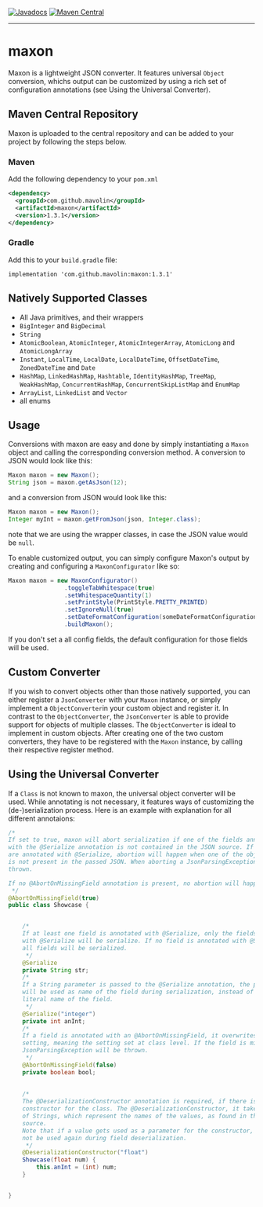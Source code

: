 [![Javadocs](https://www.javadoc.io/badge/com.github.mavolin/maxon.svg)](https://www.javadoc.io/doc/com.github.mavolin/maxon)  [![Maven Central](https://img.shields.io/maven-central/v/com.github.mavolin/maxon)](https://search.maven.org/artifact/com.github.mavolin/maxon)

---

# maxon

Maxon is a lightweight JSON converter. It features universal ``Object`` conversion, whichs output can be customized by using a rich set of configuration annotations (see Using the Universal Converter).

## Maven Central Repository

Maxon is uploaded to the central repository and can be added to your project by following the steps below.

### Maven

Add the following dependency to your ``pom.xml``

```xml
<dependency>
  <groupId>com.github.mavolin</groupId>
  <artifactId>maxon</artifactId>
  <version>1.3.1</version>
</dependency>
```

### Gradle

Add this to your ``build.gradle`` file:

```
implementation 'com.github.mavolin:maxon:1.3.1'
```

## Natively Supported Classes

- All Java primitives, and their wrappers
- ``BigInteger`` and ``BigDecimal``
- ``String``
- ``AtomicBoolean``, ``AtomicInteger``, ``AtomicIntegerArray``, ``AtomicLong`` and ``AtomicLongArray``
- ``Instant``, ``LocalTime``, ``LocalDate``, ``LocalDateTime``, ``OffsetDateTime``, ``ZonedDateTime`` and ``Date``
- ``HashMap``, ``LinkedHashMap``, ``Hashtable``, ``IdentityHashMap``, ``TreeMap``, ``WeakHashMap``, ``ConcurrentHashMap``, ``ConcurrentSkipListMap`` and ``EnumMap``
- ``ArrayList``, ``LinkedList`` and ``Vector``
- all enums

## Usage

Conversions with maxon are easy and done by simply instantiating a ``Maxon`` object and calling the corresponding conversion method.
A conversion to JSON would look like this:

```java
Maxon maxon = new Maxon();
String json = maxon.getAsJson(12);
```

and a conversion from JSON would look like this:

```java
Maxon maxon = new Maxon();
Integer myInt = maxon.getFromJson(json, Integer.class);
```

note that we are using the wrapper classes, in case the JSON value would be ``null``.

To enable customized output, you can simply configure Maxon's output by creating and configuring a ``MaxonConfigurator`` like so:

```java
Maxon maxon = new MaxonConfigurator()
				.toggleTabWhitespace(true)
				.setWhitespaceQuantity(1)
				.setPrintStyle(PrintStyle.PRETTY_PRINTED)
				.setIgnoreNull(true)
				.setDateFormatConfiguration(someDateFormatConfiguration)
				.buildMaxon();
```

If you don't set a all config fields, the default configuration for those fields will be used.

## Custom Converter

If you wish to convert objects other than those natively supported, you can either register a ``JsonConverter`` with your ``Maxon`` instance, or simply implement a ``ObjectConverter``in your custom object and register it. In contrast to the ``ObjectConverter``, the ``JsonConverter`` is able to provide support for objects of multiple classes. The ``ObjectConverter`` is ideal to implement in custom objects. After creating one of the two custom converters, they have to be registered with the ``Maxon`` instance, by calling their respective register method.

## Using the Universal Converter

If a ``Class`` is not known to maxon, the universal object converter will be used. While annotating is not necessary, it features ways of customizing the (de-)serialization process. Here is an example with explanation for all different annotaions:


```java
/*
If set to true, maxon will abort serialization if one of the fields annotated 
with the @Serialize annotation is not contained in the JSON source. If no fields
are annotated with @Serialize, abortion will happen when one of the objects fields
is not present in the passed JSON. When aborting a JsonParsingException will be
thrown.

If no @AbortOnMissingField annotation is present, no abortion will happen.
 */
@AbortOnMissingField(true)
public class Showcase {


    /*
    If at least one field is annotated with @Serialize, only the fields annotated 
    with @Serialize will be serialize. If no field is annotated with @Serialize,
    all fields will be serialized.
     */
    @Serialize
    private String str;
    /*
    If a String parameter is passed to the @Serialize annotation, the passed String
    will be used as name of the field during serialization, instead of using the
    literal name of the field.
     */
    @Serialize("integer")
    private int anInt;
    /*
    If a field is annotated with an @AbortOnMissingField, it overwrites the "global"
    setting, meaning the setting set at class level. If the field is missing, a
    JsonParsingException will be thrown.
     */
    @AbortOnMissingField(false)
    private boolean bool;
    
    
    /*
    The @DeserializationConstructor annotation is required, if there is no no-arg
    constructor for the class. The @DeserializationConstructor, it takes an array
    of Strings, which represent the names of the values, as found in the JSON
    source.
    Note that if a value gets used as a parameter for the constructor, the value will
    not be used again during field deserialization.
     */
    @DeserializationConstructor("float")
    Showcase(float num) {
        this.anInt = (int) num;
    }


}
```
